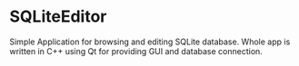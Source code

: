 # SQLiteEditor
Simple Application for browsing and editing SQLite database. Whole app is written in C++ using Qt for providing GUI and database connection.
